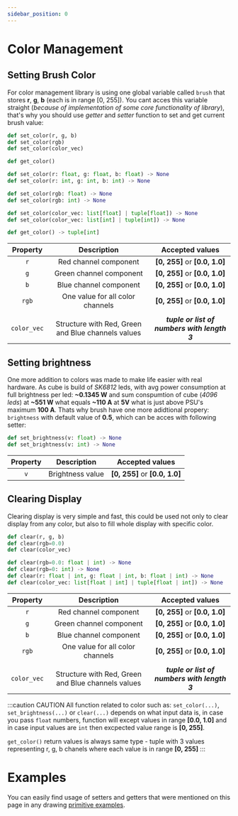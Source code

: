```yaml
---
sidebar_position: 0
---
```


# Color Management

## Setting Brush Color

For color management library is using one global variable called `brush` that stores **r**, **g**, **b** (each is in range [0, 255]). You cant acces this variable straight (_because of implementation of some core functionality of library_), that's why you should use _getter_ and _setter_ function to set and get current brush value:

```python title="Simplified definition"
def set_color(r, g, b)
def set_color(rgb)
def set_color(color_vec)

def get_color()
```

```python title="Complete definition"
def set_color(r: float, g: float, b: float) -> None
def set_color(r: int, g: int, b: int) -> None

def set_color(rgb: float) -> None
def set_color(rgb: int) -> None

def set_color(color_vec: list[float] | tuple[float]) -> None
def set_color(color_vec: list[int] | tuple[int]) -> None

def get_color() -> tuple[int]
```

|  Property   |                    Description                     |               Accepted values                |
| :---------: | :------------------------------------------------: | :------------------------------------------: |
|     `r`     |               Red channel component                |        **[0, 255]** or **[0.0, 1.0]**        |
|     `g`     |              Green channel component               |        **[0, 255]** or **[0.0, 1.0]**        |
|     `b`     |               Blue channel component               |        **[0, 255]** or **[0.0, 1.0]**        |
|    `rgb`    |          One value for all color channels          |        **[0, 255]** or **[0.0, 1.0]**        |
|             |                                                    |                                              |
| `color_vec` | Structure with Red, Green and Blue channels values | _**tuple or list of numbers with length 3**_ |

## Setting brightness

One more addition to colors was made to make life easier with real hardware. As cube is build of _SK6812_ leds, with avg power consumption at full brightness per led: **~0.1345 W** and sum conspumtion of cube (_4096 leds_) at **~551 W** what equals **~110 A** at **5V** what is just above PSU's maximum **100 A**. Thats why brush have one more adidtional propery: `brightness` with default value of **0.5**, which can be acces with following setter:

```python
def set_brightness(v: float) -> None
def set_brightness(v: int) -> None
```

| Property |   Description    |        Accepted values         |
| :------: | :--------------: | :----------------------------: |
|   `v`    | Brightness value | **[0, 255]** or **[0.0, 1.0]** |

## Clearing Display

Clearing display is very simple and fast, this could be used not only to clear display from any color, but also to fill whole display with specific color.

```python title="Simplified definition"
def clear(r, g, b)
def clear(rgb=0.0)
def clear(color_vec)
```

```python title="Complete definition"
def clear(rgb=0.0: float | int) -> None
def clear(rgb=0: int) -> None
def clear(r: float | int, g: float | int, b: float | int) -> None
def clear(color_vec: list[float | int] | tuple[float | int]) -> None
```

|  Property   |                    Description                     |               Accepted values                |
| :---------: | :------------------------------------------------: | :------------------------------------------: |
|     `r`     |               Red channel component                |        **[0, 255]** or **[0.0, 1.0]**        |
|     `g`     |              Green channel component               |        **[0, 255]** or **[0.0, 1.0]**        |
|     `b`     |               Blue channel component               |        **[0, 255]** or **[0.0, 1.0]**        |
|    `rgb`    |          One value for all color channels          |        **[0, 255]** or **[0.0, 1.0]**        |
|             |                                                    |                                              |
| `color_vec` | Structure with Red, Green and Blue channels values | _**tuple or list of numbers with length 3**_ |

:::caution CAUTION
All function related to color such as: `set_color(...)`, `set_brightness(...)` or `clear(...)` depends on what input data is, in case you pass `float` numbers, function will except values in range **[0.0, 1.0]** and in case input values are `int` then excpected value range is **[0, 255]**.

`get_color()` return values is always same type - tuple with 3 values representing r, g, b chanels where each value is in range **[0, 255]**
:::

# Examples

You can easily find usage of setters and getters that were mentioned on this page in any drawing [primitive examples](../drawing-primitives/content).
